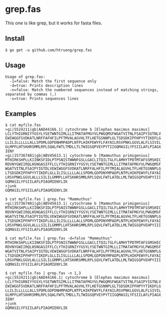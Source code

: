 grep.fas
====

This one is like grep, but it works for fasta files.

Install
---
    $ go get -u github.com/htruong/grep.fas

Usage
---
    Usage of grep.fas:
      -1=false: Match the first sequence only
      -d=true: Prints description lines
      -n=false: Match the numbered sequences instead of matching strings, separated by commas (,)
      -s=true: Prints sequences lines

Examples
---

    $ cat myfile.fas
    >gi|5524211|gb|AAD44166.1| cytochrome b [Elephas maximus maximus]
    LCLYTHIGRNIYYGSYLYSETWNTGIMLLLITMATAFMGYVLPWGQMSFWGATVITNLFSAIPYIGTNLV
    EWIWGGFSVDKATLNRFFAFHFILPFTMVALAGVHLTFLHETGSNNPLGLTSDSDKIPFHPYYTIKDFLG
    LLILILLLLLLALLSPDMLGDPDNHMPADPLNTPLHIKPEWYFLFAYAILRSVPNKLGGVLALFLSIVIL
    GLMPFLHTSKHRSMMLRPLSQALFWTLTMDLLTLTWIGSQPVEYPYTIIGQMASILYFSIILAFLPIAGX
    IENY
    >gi|157367481|gb|ABV45613.1| cytochrome b [Mammuthus primigenius]
    MTHIRKSHPLLKIINKSFIDLPTPSNISTWWNFGSLLGACLITQILTGLFLAMHYTPDTMTAFSSMSHIC
    RDVNYGWIIRQLHSNGASIFFLCLYTHIGRNIYYGSYLYSETWNTGIMLLLITMATAFMGYVLPWGQMSF
    WGATVITNLFSAIPYIGTDLVEWIWGGFSVDKATLNRFFALHFILPFTMIALAGVHLTFLHETGSNNPLG
    LTSDSDKIPFHPYYTIKDFLGLLILISLLLLLALLSPDMLGDPDNYMPADPLNTPLHIKPEWYFLFAYAI
    LRSVPNKLGGVLALLLSILILGMMPLLHTSKHRSMMLRPLSQVLFWTLATDLLMLTWIGSQPVEHPYIII
    GQMASILYFSIILAFLPIAGMIENYLIK
    >junk
    GQMASILYFSIILAFLPIAGMIENYLIK

    $ cat myfile.fas | grep.fas "Mammuthus"
    >gi|157367481|gb|ABV45613.1| cytochrome b [Mammuthus primigenius]
    MTHIRKSHPLLKIINKSFIDLPTPSNISTWWNFGSLLGACLITQILTGLFLAMHYTPDTMTAFSSMSHIC
    RDVNYGWIIRQLHSNGASIFFLCLYTHIGRNIYYGSYLYSETWNTGIMLLLITMATAFMGYVLPWGQMSF
    WGATVITNLFSAIPYIGTDLVEWIWGGFSVDKATLNRFFALHFILPFTMIALAGVHLTFLHETGSNNPLG
    LTSDSDKIPFHPYYTIKDFLGLLILISLLLLLALLSPDMLGDPDNYMPADPLNTPLHIKPEWYFLFAYAI
    LRSVPNKLGGVLALLLSILILGMMPLLHTSKHRSMMLRPLSQVLFWTLATDLLMLTWIGSQPVEHPYIII
    GQMASILYFSIILAFLPIAGMIENYLIK

    $ cat myfile.fas | grep.fas -d=false "Mammuthus"
    MTHIRKSHPLLKIINKSFIDLPTPSNISTWWNFGSLLGACLITQILTGLFLAMHYTPDTMTAFSSMSHIC
    RDVNYGWIIRQLHSNGASIFFLCLYTHIGRNIYYGSYLYSETWNTGIMLLLITMATAFMGYVLPWGQMSF
    WGATVITNLFSAIPYIGTDLVEWIWGGFSVDKATLNRFFALHFILPFTMIALAGVHLTFLHETGSNNPLG
    LTSDSDKIPFHPYYTIKDFLGLLILISLLLLLALLSPDMLGDPDNYMPADPLNTPLHIKPEWYFLFAYAI
    LRSVPNKLGGVLALLLSILILGMMPLLHTSKHRSMMLRPLSQVLFWTLATDLLMLTWIGSQPVEHPYIII
    GQMASILYFSIILAFLPIAGMIENYLIK

    $ cat myfile.fas | grep.fas -n 1,3
    >gi|5524211|gb|AAD44166.1| cytochrome b [Elephas maximus maximus]
    LCLYTHIGRNIYYGSYLYSETWNTGIMLLLITMATAFMGYVLPWGQMSFWGATVITNLFSAIPYIGTNLV
    EWIWGGFSVDKATLNRFFAFHFILPFTMVALAGVHLTFLHETGSNNPLGLTSDSDKIPFHPYYTIKDFLG
    LLILILLLLLLALLSPDMLGDPDNHMPADPLNTPLHIKPEWYFLFAYAILRSVPNKLGGVLALFLSIVIL
    GLMPFLHTSKHRSMMLRPLSQALFWTLTMDLLTLTWIGSQPVEYPYTIIGQMASILYFSIILAFLPIAGX
    IENY
    >junk
    GQMASILYFSIILAFLPIAGMIENYLIK
